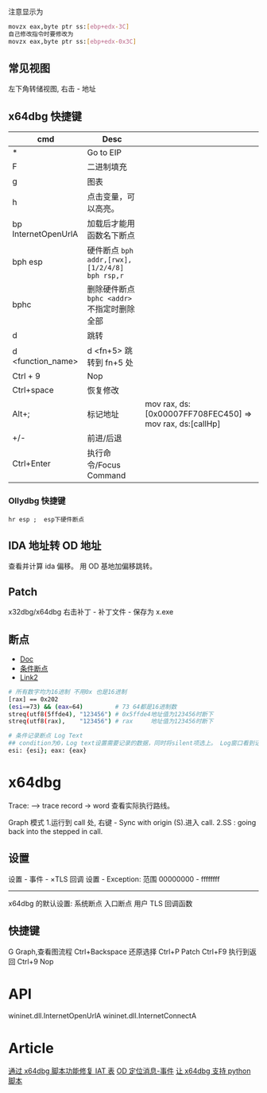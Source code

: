 注意显示为

```sh
movzx eax,byte ptr ss:[ebp+edx-3C]
自己修改指令时要修改为
movzx eax,byte ptr ss:[ebp+edx-0x3C]
```

## 常见视图

左下角转储视图, 右击 - 地址

## x64dbg 快捷键

| cmd                 | Desc                                                 |                                                          |
| ------------------- | ---------------------------------------------------- | -------------------------------------------------------- |
| \*                  | Go to EIP                                            |                                                          |
| F                   | 二进制填充                                           |                                                          |
| g                   | 图表                                                 |                                                          |
| h                   | 点击变量，可以高亮。                                 |                                                          |
| bp InternetOpenUrlA | 加载后才能用函数名下断点                             |                                                          |
| bph esp             | 硬件断点 `bph addr,[rwx],[1/2/4/8]` <br> `bph rsp,r` |                                                          |
| bphc                | 删除硬件断点 `bphc <addr>`不指定时删除全部           |                                                          |
| d <addr>            | 跳转                                                 |                                                          |
| d <function_name>   | d <fn+5> 跳转到 fn+5 处                              |                                                          |
| Ctrl + 9            | Nop                                                  |                                                          |
| Ctrl+space          | 恢复修改                                             |                                                          |
| Alt+;               | 标记地址                                             | mov rax, ds:[0x00007FF708FEC450] => mov rax, ds:[callHp] |
| +/-                 | 前进/后退                                            |                                                          |
| Ctrl+Enter          | 执行命令/Focus Command                               |                                                          |

### Ollydbg 快捷键

```
hr esp ;  esp下硬件断点
```

## IDA 地址转 OD 地址

查看并计算 ida 偏移。
用 OD 基地加偏移跳转。

## Patch

x32dbg/x64dbg 右击补丁 - 补丁文件 - 保存为 x.exe

## 断点

- [Doc](https://help.x64dbg.com/en/latest/introduction/Expression-functions.html?highlight=streq#strings)
- [条件断点](https://bbs.kanxue.com/thread-251385.htm)
- [Link2](https://www.cnblogs.com/SunsetR/p/14248852.html)

```sh
# 所有数字均为16进制 不用0x 也是16进制
[rax] == 0x202
(esi==73) && (eax=64)         # 73 64都是16进制数
streq(utf8(5ffde4), "123456") # 0x5ffde4地址值为123456时断下
streq(utf8(rax),    "123456") # rax     地址值为123456时断下

# 条件记录断点 Log Text
## condition为0，Log text设置需要记录的数据，同时将silent项选上。 Log窗口看到记录的数据。
esi: {esi}; eax: {eax}
```

# x64dbg

Trace: --> trace record -> word 查看实际执行路线。

Graph 模式 1.运行到 call 处, 右键 - Sync with origin (S).进入 call.
2.SS : going back into the stepped in call.

## 设置

设置 - 事件 - ×TLS 回调
设置 - Exception: 范围 00000000 - ffffffff

---

x64dbg 的默认设置: 系统断点 入口断点 用户 TLS 回调函数

## 快捷键

G Graph,查看图流程
Ctrl+Backspace 还原选择
Ctrl+P Patch
Ctrl+F9 执行到返回
Ctrl+9 Nop

# API

wininet.dll.InternetOpenUrlA
wininet.dll.InternetConnectA

# Article

[通过 x64dbg 脚本功能修复 IAT 表](https://mp.weixin.qq.com/s/ZjxRNJr22H2val27mCeoUg)
[OD 定位消息-事件](https://mp.weixin.qq.com/s/d57aOp_fN6eqLx6MAl01nQ)
[让 x64dbg 支持 python 脚本](https://mp.weixin.qq.com/s/5o6BtdAlCxaHb-SK1WMhYQ)

